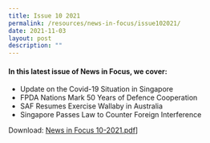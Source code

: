 ```yaml
---
title: Issue 10 2021
permalink: /resources/news-in-focus/issue102021/
date: 2021-11-03
layout: post
description: ""
---
```


#### In this latest issue of News in Focus, we cover:
* Update on the Covid-19 Situation in Singapore
* FPDA Nations Mark 50 Years of Defence Cooperation
* SAF Resumes Exercise Wallaby in Australia
* Singapore Passes Law to Counter Foreign Interference

Download: [News in Focus 10-2021.pdf](/files/News%20in%20Focus%2010-2021.pdf)]
